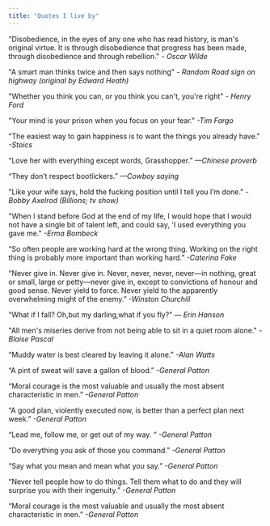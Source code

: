 ```yaml
---
title: "Quotes I live by"
---
```


"Disobedience, in the eyes of any one who has read history, is man's original virtue. It is through disobedience that progress has been made, through disobedience and through rebellion." _- Oscar Wilde_

"A smart man thinks twice and then says nothing" _- Random Road sign on highway (original by Edward Heath)_

"Whether you think you can, or you think you can't, you're right" _- Henry Ford_

"Your mind is your prison when you focus on your fear." _-Tim Fargo_

"The easiest way to gain happiness is to want the things you already have." _-Stoics_

“Love her with everything except words, Grasshopper.” _—Chinese proverb_

“They don’t respect bootlickers.” _—Cowboy saying_

"Like your wife says, hold the fucking position until I tell you I’m done." _-Bobby Axelrod (Billions; tv show)_

"When I stand before God at the end of my life, I would hope that I would not have a single bit of talent left, and could say, 'I used everything you gave me." _-Erma Bombeck_

“So often people are working hard at the wrong thing. Working on the right thing is probably more important than working hard.” _-Caterina Fake_

“Never give in. Never give in. Never, never, never, never—in nothing, great or small, large or petty—never give in, except to convictions of honour and good sense. Never yield to force. Never yield to the apparently overwhelming might of the enemy.”
_-Winston Churchill_

“What if I fall? Oh,but my darling,what if you fly?” _― Erin Hanson_

"All men's miseries derive from not being able to sit in a quiet room alone." _-Blaise Pascal_

“Muddy water is best cleared by leaving it alone.” _-Alan Watts_

 “A pint of sweat will save a gallon of blood.” _-General Patton_

“Moral courage is the most valuable and usually the most absent characteristic in men.” _-General Patton_

“A good plan, violently executed now, is better than a perfect plan next week.” _-General Patton_

“Lead me, follow me, or get out of my way. “ _-General Patton_

“Do everything you ask of those you command.”  _-General Patton_

“Say what you mean and mean what you say.”  _-General Patton_

“Never tell people how to do things. Tell them what to do and they will surprise you with their ingenuity.”  _-General Patton_

“Moral courage is the most valuable and usually the most absent characteristic in men.” _-General Patton_

